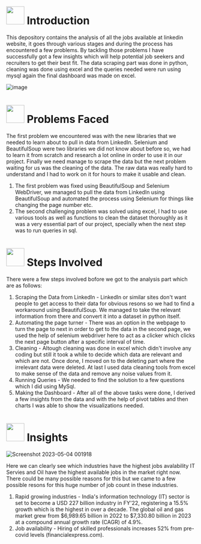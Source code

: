 # 
# <img src="[https://media.tenor.com/KOki-OrS24AAAAAC/linkedin.gif](https://media.tenor.com/KOki-OrS24AAAAAC/linkedin.gif)" width="48" height="48"> **Introduction**

This depository contains the analysis of all the jobs available at linkedin website, it goes through various stages and during the process has encountered a few problems. By tackling those problems I have successfully got a few insights which will help potential job seekers and recruiters to get their best fit. The data scraping part was done in python, cleaning was done using excel and the queries needed were run using mysql again the final dashboard was made on excel.



![image](https://media.tenor.com/gyNDu8UeHA8AAAAd/looking-for-a-job-job.gif)



# <img src="https://media.tenor.com/9GwjnjhCSZ0AAAAi/sportsmanias-technical-difficulties.gif" width="48" height="48"> **Problems Faced**

The first problem we encountered was with the new libraries that we needed to learn about to pull in data from LinkedIn. Selenium and BeautifulSoup were two    libraries we did not know about before so, we had to learn it from scratch and research a lot online in order to use it in our project. Finally we need manage to scrape the data but the next problem waiting for us was the cleaning of the data. The raw data was really hard to understand and I had to work on it for hours to make it usable and clean.
  1. The first problem was fixed using BeautifulSoup and Selenium WebDriver, we managed to pull the data from LinkedIn using BeautifulSoup and automated the process using Selenium for things like changing the page number etc.
  2. The second challenging problem was solved using excel, I had to use various tools as well as functions to clean the dataset thoroughly as it was a very essential part of our project, specially when the next step was to run queries in sql.
  

  
# <img src="https://media.tenor.com/S_MxiWkUAHMAAAAi/steps-baby-steps.gif" width="48" height="48"> **Steps Involved**

There were a few steps involved bofore we got to the analysis part which are as follows:
  1. Scraping the Data from LinkedIn - LinkedIn or similar sites don't want people to get access to their data for obvious resons so we had to find a workaround using BeautifulSoup. We managed to take the relevant information from there and convert it into a dataset in python itself.
  2. Automating the page turner - There was an option in the webpage to turn the page to next in order to get to the data in the second page, we used the help of selenium webdriver here to act as a clicker which clicks the next page button after a specific interval of time.
  3. Cleaning - Altough cleaning was done in excel which didn't involve any coding but still it took a while to decide which data are relevant and which are not. Once done, I moved on to the deleting part where the irrelevant data were deleted. At last I used data cleaning tools from excel to make sense of the data and remove any noise values from it.
  4. Running Queries - We needed to find the solution to a few questions which I did using MySql.
  5. Making the Dashboard - After all of the above tasks were done, I derived a few insights from the data and with the help of pivot tables and then charts I was able to show the visualizations needed.


# <img src="https://media.tenor.com/F7Y9A0SWAUcAAAAi/goal-circle.gif" width="48" height="48"> **Insights**

![Screenshot 2023-05-04 001918](https://user-images.githubusercontent.com/110715196/236014757-99a9d96a-baea-4519-932c-b38db1bad806.png)

Here we can clearly see which industries have the highest jobs avalability
IT Servies and Oil have the highest available jobs in the market right now. There could be many possible reasons for this but we came to a few possible resons for this huge number of job count in these industries.
  1. Rapid growing industries - India's information technology (IT) sector is set to become a USD 227 billion industry in FY'22, registering a 15.5% growth which is the highest in over a decade. The global oil and gas market grew from $6,989.65 billion in 2022 to $7,330.80 billion in 2023 at a compound annual growth rate (CAGR) of 4.9%.
  2. Job availability - Hiring of skilled professionals increases 52% from pre-covid levels (financialexpress.com).
